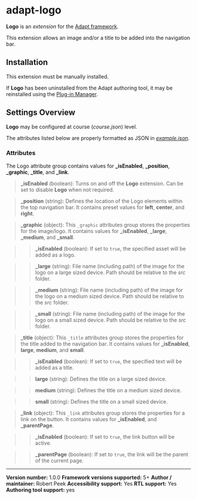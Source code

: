 # adapt-logo

**Logo** is an *extension* for the [Adapt framework](https://github.com/adaptlearning/adapt_framework).   

This extension allows an image and/or a title to be added into the navigation bar.

## Installation

This extension must be manually installed.

If **Logo** has been uninstalled from the Adapt authoring tool, it may be reinstalled using the [Plug-in Manager](https://github.com/adaptlearning/adapt_authoring/wiki/Plugin-Manager).  

## Settings Overview

**Logo** may be configured at course (*course.json*) level.

The attributes listed below are properly formatted as JSON in [*example.json*](https://github.com/RobertPeek/adapt-logo/blob/master/example.json).  

### Attributes

The Logo attribute group contains values for **_isEnabled**, **_position**, **_graphic**, **_title**, and **_link**.

>**_isEnabled** (boolean):  Turns on and off the **Logo** extension. Can be set to disable **Logo** when not required.

>**_position** (string):  Defines the location of the Logo elements within the top navigation bar. It contains preset values for **left**, **center**, and **right**.

>**_graphic** (object): This `_graphic` attributes group stores the properties for the image/logo. It contains values for **_isEnabled**, **_large**, **_medium**, and **_small**.  

>>**_isEnabled** (boolean):  If set to `true`, the specified asset will be added as a logo.

>>**_large** (string): File name (including path) of the image for the logo on a large sized device. Path should be relative to the *src* folder.  

>>**_medium** (string): File name (including path) of the image for the logo on a medium sized device. Path should be relative to the *src* folder.

>>**_small** (string): File name (including path) of the image for the logo on a small sized device. Path should be relative to the *src* folder.

>**_title** (object): This `_title` attributes group stores the properties for the title added to the navigation bar. It contains values for **_isEnabled**, **large**, **medium**, and **small**.  

>>**_isEnabled** (boolean):  If set to `true`, the specified text will be added as a title.

>>**large** (string): Defines the title on a large sized device.  

>>**medium** (string): Defines the title on a medium sized device.  

>>**small** (string): Defines the title on a small sized device.  

>**_link** (object): This `_link` attributes group stores the properties for a link on the button. It contains values for **_isEnabled**, and **_parentPage**.  

>>**_isEnabled** (boolean):  If set to `true`, the link button will be active.

>>**_parentPage** (boolean):  If set to `true`, the link will be the parent of the current page.

----------------------------
**Version number:**  1.0.0
**Framework versions supported:**  5+
**Author / maintainer:** Robert Peek
**Accessibility support:** Yes
**RTL support:** Yes
**Authoring tool support:** yes